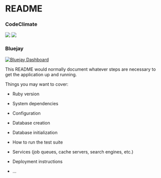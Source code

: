 # README

### CodeClimate
<a href="https://codeclimate.com/github/sjsoares/cue-to-cue-169L/maintainability"><img src="https://api.codeclimate.com/v1/badges/8293d6d409c621772253/maintainability" /></a>
<a href="https://codeclimate.com/github/sjsoares/cue-to-cue-169L/test_coverage"><img src="https://api.codeclimate.com/v1/badges/8293d6d409c621772253/test_coverage" /></a>
### Bluejay
[![Bluejay Dashboard](https://img.shields.io/badge/bluejay-dashboard_4-blue.svg)](http://dashboard.bluejay.governify.io/dashboard/script/dashboardLoader.js?dashboardURL=https://reporter.bluejay.governify.io/api/v4/dashboards/tpa-CS169L-GH-sjsoares_cue-to-cue-169L/main)

This README would normally document whatever steps are necessary to get the
application up and running.

Things you may want to cover:

* Ruby version

* System dependencies

* Configuration

* Database creation

* Database initialization

* How to run the test suite

* Services (job queues, cache servers, search engines, etc.)

* Deployment instructions

* ...
